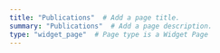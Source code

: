 ```yaml
---
title: "Publications"  # Add a page title.
summary: "Publications"  # Add a page description.
type: "widget_page"  # Page type is a Widget Page
---
```

